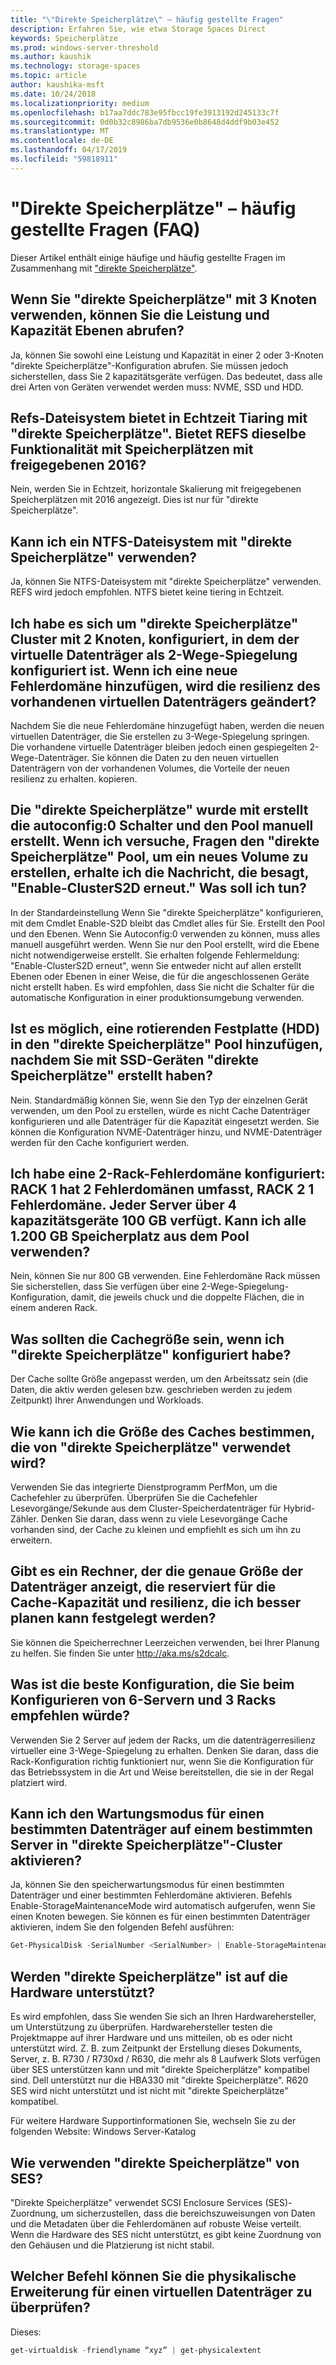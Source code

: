 ```yaml
---
title: "\"Direkte Speicherplätze\" – häufig gestellte Fragen"
description: Erfahren Sie, wie etwa Storage Spaces Direct
keywords: Speicherplätze
ms.prod: windows-server-threshold
ms.author: kaushik
ms.technology: storage-spaces
ms.topic: article
author: kaushika-msft
ms.date: 10/24/2018
ms.localizationpriority: medium
ms.openlocfilehash: b17aa7ddc783e95fbcc19fe3913192d245133c7f
ms.sourcegitcommit: 0d0b32c8986ba7db9536e0b8648d4ddf9b03e452
ms.translationtype: MT
ms.contentlocale: de-DE
ms.lasthandoff: 04/17/2019
ms.locfileid: "59818911"
---
```

# <a name="storage-spaces-direct---frequently-asked-questions-faq"></a>"Direkte Speicherplätze" – häufig gestellte Fragen (FAQ)

Dieser Artikel enthält einige häufige und häufig gestellte Fragen im Zusammenhang mit ["direkte Speicherplätze"](storage-spaces-direct-overview.md).

## <a name="when-you-use-storage-spaces-direct-with-3-nodes-can-you-get-both-performance-and-capacity-tiers"></a>Wenn Sie "direkte Speicherplätze" mit 3 Knoten verwenden, können Sie die Leistung und Kapazität Ebenen abrufen?

Ja, können Sie sowohl eine Leistung und Kapazität in einer 2 oder 3-Knoten "direkte Speicherplätze"-Konfiguration abrufen. Sie müssen jedoch sicherstellen, dass Sie 2 kapazitätsgeräte verfügen. Das bedeutet, dass alle drei Arten von Geräten verwendet werden muss: NVME, SSD und HDD.
 
## <a name="refs-file-system-provides-real-time-tiaring-with-storage-spaces-direct-does-refs-provides-the-same-functionality-with-shared-storage-spaces-in-2016"></a>Refs-Dateisystem bietet in Echtzeit Tiaring mit "direkte Speicherplätze". Bietet REFS dieselbe Funktionalität mit Speicherplätzen mit freigegebenen 2016?

Nein, werden Sie in Echtzeit, horizontale Skalierung mit freigegebenen Speicherplätzen mit 2016 angezeigt. Dies ist nur für "direkte Speicherplätze". 
 
## <a name="can-i-use-an-ntfs-file-system-with-storage-spaces-direct"></a>Kann ich ein NTFS-Dateisystem mit "direkte Speicherplätze" verwenden?
  
Ja, können Sie NTFS-Dateisystem mit "direkte Speicherplätze" verwenden. REFS wird jedoch empfohlen. NTFS bietet keine tiering in Echtzeit. 
 
## <a name="i-have-configured-2-node-storage-spaces-direct-clusters-where-the-virtual-disk-is-configured-as-2-way-mirror-resiliency-if-i-add-a-new-fault-domain-will-the-resiliency-of-the-existing-virtual-disk-change"></a>Ich habe es sich um "direkte Speicherplätze" Cluster mit 2 Knoten, konfiguriert, in dem der virtuelle Datenträger als 2-Wege-Spiegelung konfiguriert ist. Wenn ich eine neue Fehlerdomäne hinzufügen, wird die resilienz des vorhandenen virtuellen Datenträgers geändert?

Nachdem Sie die neue Fehlerdomäne hinzugefügt haben, werden die neuen virtuellen Datenträger, die Sie erstellen zu 3-Wege-Spiegelung springen. Die vorhandene virtuelle Datenträger bleiben jedoch einen gespiegelten 2-Wege-Datenträger. Sie können die Daten zu den neuen virtuellen Datenträgern von der vorhandenen Volumes, die Vorteile der neuen resilienz zu erhalten. kopieren.
 
## <a name="the-storage-spaces-direct-was-created-using-the-autoconfig0-switch-and-the-pool-created-manually-when-i-try-to-query-the-storage-spaces-direct-pool-to-create-a-new-volume-i-get-a-message-that-says-enable-clusters2d-again-what-should-i-do"></a>Die "direkte Speicherplätze" wurde mit erstellt die autoconfig:0 Schalter und den Pool manuell erstellt. Wenn ich versuche, Fragen den "direkte Speicherplätze" Pool, um ein neues Volume zu erstellen, erhalte ich die Nachricht, die besagt, "Enable-ClusterS2D erneut." Was soll ich tun?

In der Standardeinstellung Wenn Sie "direkte Speicherplätze" konfigurieren, mit dem Cmdlet Enable-S2D bleibt das Cmdlet alles für Sie. Erstellt den Pool und den Ebenen. Wenn Sie Autoconfig:0 verwenden zu können, muss alles manuell ausgeführt werden. Wenn Sie nur den Pool erstellt, wird die Ebene nicht notwendigerweise erstellt. Sie erhalten folgende Fehlermeldung: "Enable-ClusterS2D erneut", wenn Sie entweder nicht auf allen erstellt Ebenen oder Ebenen in einer Weise, die für die angeschlossenen Geräte nicht erstellt haben. Es wird empfohlen, dass Sie nicht die Schalter für die automatische Konfiguration in einer produktionsumgebung verwenden. 
 
## <a name="is-it-possible-to-add-a-spinning-disk-hdd-to-the-storage-spaces-direct-pool-after-you-have-created-storage-spaces-direct-with-ssd-devices"></a>Ist es möglich, eine rotierenden Festplatte (HDD) in den "direkte Speicherplätze" Pool hinzufügen, nachdem Sie mit SSD-Geräten "direkte Speicherplätze" erstellt haben?

Nein. Standardmäßig können Sie, wenn Sie den Typ der einzelnen Gerät verwenden, um den Pool zu erstellen, würde es nicht Cache Datenträger konfigurieren und alle Datenträger für die Kapazität eingesetzt werden. Sie können die Konfiguration NVME-Datenträger hinzu, und NVME-Datenträger werden für den Cache konfiguriert werden.
 
## <a name="i-have-configured-a-2-rack-fault-domain-rack-1-has-2-fault-domains-rack-2-has-1-fault-domain-each-server-has-4-capacity-100-gb-devices-can-i-use-all-1200-gb-of-space-from-the-pool"></a>Ich habe eine 2-Rack-Fehlerdomäne konfiguriert: RACK 1 hat 2 Fehlerdomänen umfasst, RACK 2 1 Fehlerdomäne. Jeder Server über 4 kapazitätsgeräte 100 GB verfügt. Kann ich alle 1.200 GB Speicherplatz aus dem Pool verwenden?

Nein, können Sie nur 800 GB verwenden. Eine Fehlerdomäne Rack müssen Sie sicherstellen, dass Sie verfügen über eine 2-Wege-Spiegelung-Konfiguration, damit, die jeweils chuck und die doppelte Flächen, die in einem anderen Rack.
 
## <a name="what-should-the-cache-size-be-when-i-am-configuring-storage-spaces-direct"></a>Was sollten die Cachegröße sein, wenn ich "direkte Speicherplätze" konfiguriert habe?

Der Cache sollte Größe angepasst werden, um den Arbeitssatz sein (die Daten, die aktiv werden gelesen bzw. geschrieben werden zu jedem Zeitpunkt) Ihrer Anwendungen und Workloads.

## <a name="how-can-i-determine-the-size-of-cache-that-is-being-used-by-storage-spaces-direct"></a>Wie kann ich die Größe des Caches bestimmen, die von "direkte Speicherplätze" verwendet wird?

Verwenden Sie das integrierte Dienstprogramm PerfMon, um die Cachefehler zu überprüfen. Überprüfen Sie die Cachefehler Lesevorgänge/Sekunde aus dem Cluster-Speicherdatenträger für Hybrid-Zähler. Denken Sie daran, dass wenn zu viele Lesevorgänge Cache vorhanden sind, der Cache zu kleinen und empfiehlt es sich um ihn zu erweitern. 
 
## <a name="is-there-a-calculator-that-shows-the-exact-size-of-the-disks-that-are-being-set-aside-for-cache-capacity-and-resiliency-that-would-enable-me-to-plan-better"></a>Gibt es ein Rechner, der die genaue Größe der Datenträger anzeigt, die reserviert für die Cache-Kapazität und resilienz, die ich besser planen kann festgelegt werden?

Sie können die Speicherrechner Leerzeichen verwenden, bei Ihrer Planung zu helfen. Sie finden Sie unter http://aka.ms/s2dcalc.
 
## <a name="what-is-the-best-configuration-that-you-would-recommend-when-configuring-6-servers-and-3-racks"></a>Was ist die beste Konfiguration, die Sie beim Konfigurieren von 6-Servern und 3 Racks empfehlen würde?

Verwenden Sie 2 Server auf jedem der Racks, um die datenträgerresilienz virtueller eine 3-Wege-Spiegelung zu erhalten. Denken Sie daran, dass die Rack-Konfiguration richtig funktioniert nur, wenn Sie die Konfiguration für das Betriebssystem in die Art und Weise bereitstellen, die sie in der Regal platziert wird. 
 
## <a name="can-i-enable-maintenance-mode-for-a-specific-disk-on-a-specific-server-in-storage-spaces-direct-cluster"></a>Kann ich den Wartungsmodus für einen bestimmten Datenträger auf einem bestimmten Server in "direkte Speicherplätze"-Cluster aktivieren?

Ja, können Sie den speicherwartungsmodus für einen bestimmten Datenträger und einer bestimmten Fehlerdomäne aktivieren. Befehls Enable-StorageMaintenanceMode wird automatisch aufgerufen, wenn Sie einen Knoten bewegen. Sie können es für einen bestimmten Datenträger aktivieren, indem Sie den folgenden Befehl ausführen:

```powershell
Get-PhysicalDisk -SerialNumber <SerialNumber> | Enable-StorageMaintenanceMode
```

## <a name="is-storage-spaces-direct-supported-on-my-hardware"></a>Werden "direkte Speicherplätze" ist auf die Hardware unterstützt?

Es wird empfohlen, dass Sie wenden Sie sich an Ihren Hardwarehersteller, um Unterstützung zu überprüfen. Hardwarehersteller testen die Projektmappe auf ihrer Hardware und uns mitteilen, ob es oder nicht unterstützt wird. Z. B. zum Zeitpunkt der Erstellung dieses Dokuments, Server, z. B. R730 / R730xd / R630, die mehr als 8 Laufwerk Slots verfügen über SES unterstützen kann und mit "direkte Speicherplätze" kompatibel sind. Dell unterstützt nur die HBA330 mit "direkte Speicherplätze". R620 SES wird nicht unterstützt und ist nicht mit "direkte Speicherplätze" kompatibel.

Für weitere Hardware Supportinformationen Sie, wechseln Sie zu der folgenden Website: Windows Server-Katalog
 
## <a name="how-does-storage-spaces-direct-make-use-of-ses"></a>Wie verwenden "direkte Speicherplätze" von SES?

"Direkte Speicherplätze" verwendet SCSI Enclosure Services (SES)-Zuordnung, um sicherzustellen, dass die bereichszuweisungen von Daten und die Metadaten über die Fehlerdomänen auf robuste Weise verteilt. Wenn die Hardware des SES nicht unterstützt, es gibt keine Zuordnung von den Gehäusen und die Platzierung ist nicht stabil.
 
## <a name="what-command-can-you-use-to-check-the-physical-extent-for-a-virtual-disk"></a>Welcher Befehl können Sie die physikalische Erweiterung für einen virtuellen Datenträger zu überprüfen?
  
Dieses:

```powershell
get-virtualdisk -friendlyname “xyz” | get-physicalextent
```
